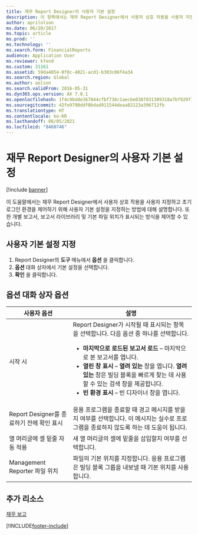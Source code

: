```yaml
---
title: 재무 Report Designer의 사용자 기본 설정
description: 이 항목에서는 재무 Report Designer에서 사용자 상호 작용을 사용자 지정하고 초기 로그인 환경을 제어하기 위해 사용자 기본 설정을 지정하는 방법에 대해 설명합니다.
author: aprilolson
ms.date: 06/20/2017
ms.topic: article
ms.prod: ''
ms.technology: ''
ms.search.form: FinancialReports
audience: Application User
ms.reviewer: kfend
ms.custom: 31161
ms.assetid: 59da4854-0f8c-4021-acd1-b303c06f4a34
ms.search.region: Global
ms.author: aolson
ms.search.validFrom: 2016-05-31
ms.dyn365.ops.version: AX 7.0.1
ms.openlocfilehash: 1f4c9bdde367044cfbf736c1aecbe0387031309318a7bf929f1b9ba2fd9368be
ms.sourcegitcommit: 42fe9790ddf0bdad911544deaa82123a396712fb
ms.translationtype: HT
ms.contentlocale: ko-KR
ms.lasthandoff: 08/05/2021
ms.locfileid: "8460746"
---
```

# <a name="user-preferences-in-financial-report-designer"></a>재무 Report Designer의 사용자 기본 설정

[!include [banner](../includes/banner.md)]

이 도움말에서는 재무 Report Designer에서 사용자 상호 작용을 사용자 지정하고 초기 로그인 환경을 제어하기 위해 사용자 기본 설정을 지정하는 방법에 대해 설명합니다. 또한 개별 보고서, 보고서 라이브러리 및 기본 파일 위치가 표시되는 방식을 제어할 수 있습니다.

## <a name="set-user-preferences"></a>사용자 기본 설정 지정

1. Report Designer의 **도구** 메뉴에서 **옵션** 을 클릭합니다.
2. **옵션** 대화 상자에서 기본 설정을 선택합니다.
3. **확인** 을 클릭합니다.

## <a name="options-dialog-box-options"></a>옵션 대화 상자 옵션
<table>
<thead>
<tr>
<th>사용자 옵션</th>
<th>설명</th>
</tr>
</thead>
<tbody>
<tr>
<td>시작 시</td>
<td>Report Designer가 시작될 때 표시되는 항목을 선택합니다. 다음 옵션 중 하나를 선택합니다.
<ul>
<li><strong>마지막으로 로드된 보고서 로드</strong> – 마지막으로 본 보고서를 엽니다.</li>
<li><strong>열린 창 표시</strong> – <strong>열려 있는</strong> 창을 엽니다. <strong>열려 있는</strong> 창은 빌딩 블록을 빠르게 찾는 데 사용할 수 있는 검색 창을 제공합니다.</li>
<li><strong>빈 환경 표시</strong> – 빈 디자이너 창을 엽니다.</li>
</ul></td>
</tr>
<tr>
<td>Report Designer를 종료하기 전에 확인 표시</td>
<td>응용 프로그램을 종료할 때 경고 메시지를 받을지 여부를 선택합니다. 이 메시지는 실수로 프로그램을 종료하지 않도록 하는 데 도움이 됩니다.</td>
</tr>
<tr>
<td>열 머리글에 셀 밑줄 자동 적용</td>
<td>새 열 머리글의 셀에 밑줄을 삽입할지 여부를 선택합니다.</td>
</tr>
<tr>
<td>Management Reporter 파일 위치</td>
<td>파일의 기본 위치를 지정합니다. 응용 프로그램은 빌딩 블록 그룹을 내보낼 때 기본 위치를 사용합니다.</td>
</tr>
</tbody>
</table>

## <a name="additional-resources"></a>추가 리소스

[재무 보고](financial-reporting-intro.md)


[!INCLUDE[footer-include](../../../includes/footer-banner.md)]